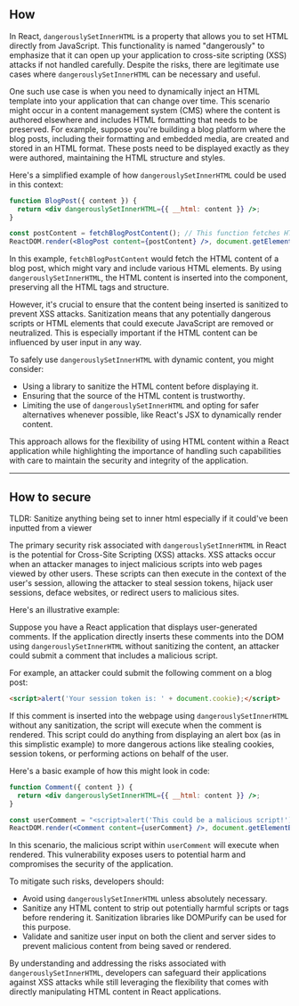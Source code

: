 ## How

In React, `dangerouslySetInnerHTML` is a property that allows you to set HTML directly from JavaScript. This functionality is named "dangerously" to emphasize that it can open up your application to cross-site scripting (XSS) attacks if not handled carefully. Despite the risks, there are legitimate use cases where `dangerouslySetInnerHTML` can be necessary and useful.

One such use case is when you need to dynamically inject an HTML template into your application that can change over time. This scenario might occur in a content management system (CMS) where the content is authored elsewhere and includes HTML formatting that needs to be preserved. For example, suppose you're building a blog platform where the blog posts, including their formatting and embedded media, are created and stored in an HTML format. These posts need to be displayed exactly as they were authored, maintaining the HTML structure and styles.

Here's a simplified example of how `dangerouslySetInnerHTML` could be used in this context:

```jsx
function BlogPost({ content }) {
  return <div dangerouslySetInnerHTML={{ __html: content }} />;
}

const postContent = fetchBlogPostContent(); // This function fetches HTML content of a blog post
ReactDOM.render(<BlogPost content={postContent} />, document.getElementById('root'));
```

In this example, `fetchBlogPostContent` would fetch the HTML content of a blog post, which might vary and include various HTML elements. By using `dangerouslySetInnerHTML`, the HTML content is inserted into the component, preserving all the HTML tags and structure.

However, it's crucial to ensure that the content being inserted is sanitized to prevent XSS attacks. Sanitization means that any potentially dangerous scripts or HTML elements that could execute JavaScript are removed or neutralized. This is especially important if the HTML content can be influenced by user input in any way.

To safely use `dangerouslySetInnerHTML` with dynamic content, you might consider:

- Using a library to sanitize the HTML content before displaying it.
- Ensuring that the source of the HTML content is trustworthy.
- Limiting the use of `dangerouslySetInnerHTML` and opting for safer alternatives whenever possible, like React's JSX to dynamically render content.

This approach allows for the flexibility of using HTML content within a React application while highlighting the importance of handling such capabilities with care to maintain the security and integrity of the application.

---

## How to secure

TLDR: Sanitize anything being set to inner html especially if it could've been inputted from a viewer

The primary security risk associated with `dangerouslySetInnerHTML` in React is the potential for Cross-Site Scripting (XSS) attacks. XSS attacks occur when an attacker manages to inject malicious scripts into web pages viewed by other users. These scripts can then execute in the context of the user's session, allowing the attacker to steal session tokens, hijack user sessions, deface websites, or redirect users to malicious sites.

Here's an illustrative example:

Suppose you have a React application that displays user-generated comments. If the application directly inserts these comments into the DOM using `dangerouslySetInnerHTML` without sanitizing the content, an attacker could submit a comment that includes a malicious script.

For example, an attacker could submit the following comment on a blog post:

```html
<script>alert('Your session token is: ' + document.cookie);</script>
```

If this comment is inserted into the webpage using `dangerouslySetInnerHTML` without any sanitization, the script will execute when the comment is rendered. This script could do anything from displaying an alert box (as in this simplistic example) to more dangerous actions like stealing cookies, session tokens, or performing actions on behalf of the user.

Here's a basic example of how this might look in code:

```jsx
function Comment({ content }) {
  return <div dangerouslySetInnerHTML={{ __html: content }} />;
}

const userComment = "<script>alert('This could be a malicious script!');</script>";
ReactDOM.render(<Comment content={userComment} />, document.getElementById('comments'));
```

In this scenario, the malicious script within `userComment` will execute when rendered. This vulnerability exposes users to potential harm and compromises the security of the application.

To mitigate such risks, developers should:

- Avoid using `dangerouslySetInnerHTML` unless absolutely necessary.
- Sanitize any HTML content to strip out potentially harmful scripts or tags before rendering it. Sanitization libraries like DOMPurify can be used for this purpose.
- Validate and sanitize user input on both the client and server sides to prevent malicious content from being saved or rendered.

By understanding and addressing the risks associated with `dangerouslySetInnerHTML`, developers can safeguard their applications against XSS attacks while still leveraging the flexibility that comes with directly manipulating HTML content in React applications.